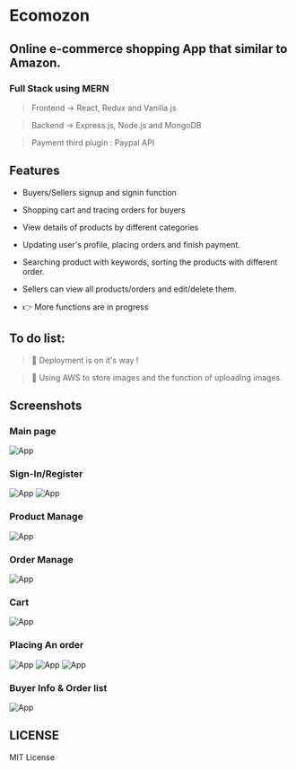 # Ecomozon

## Online e-commerce shopping App that similar to Amazon.
### Full Stack using MERN
> Frontend -> React, Redux and Vanilia.js 

> Backend -> Express.js, Node.js and MongoDB

> Payment third plugin : Paypal API

## Features
- Buyers/Sellers signup and signin function

- Shopping cart and tracing orders for buyers

- View details of products by different categories

- Updating user's profile, placing orders and finish payment.

- Searching product with keywords, sorting the products with different order.

- Sellers can view all products/orders and edit/delete them.

- 👉 More functions are in progress

## To do list:
> 🎉 Deployment is on it's way !

> 📖 Using AWS to store images and the function of uploading images.

## Screenshots
### Main page
![App](https://user-images.githubusercontent.com/48079913/92418829-ac093000-f137-11ea-8f68-4f98cb981174.png)
### Sign-In/Register
![App](https://user-images.githubusercontent.com/48079913/92419418-70706500-f13b-11ea-89c4-be0bba2479be.png)
![App](https://user-images.githubusercontent.com/48079913/92419419-70706500-f13b-11ea-9776-909620dca5f5.png)
### Product Manage 
![App](https://user-images.githubusercontent.com/48079913/92418871-ed014480-f137-11ea-8841-c79fe8f721ef.png)
### Order Manage
![App](https://user-images.githubusercontent.com/48079913/92418885-17530200-f138-11ea-9d8e-dd45814be722.png)
### Cart
![App](https://user-images.githubusercontent.com/48079913/92418898-29cd3b80-f138-11ea-8af0-08364f955bc6.png)
### Placing An order
![App](https://user-images.githubusercontent.com/48079913/92419341-0061df00-f13b-11ea-8c89-b5c4ff07d81f.png)
![App](https://user-images.githubusercontent.com/48079913/92419345-035ccf80-f13b-11ea-94e0-9a106d26955f.png)
![App](https://user-images.githubusercontent.com/48079913/92419349-08218380-f13b-11ea-8e2b-a8cab5f9b9e7.png)
### Buyer Info & Order list
![App](https://user-images.githubusercontent.com/48079913/92419398-48810180-f13b-11ea-85dd-047924ba09d5.png)



## LICENSE

MIT License
